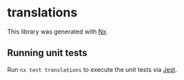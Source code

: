 # translations

This library was generated with [Nx](https://nx.dev).

## Running unit tests

Run `nx test translations` to execute the unit tests via [Jest](https://jestjs.io).
